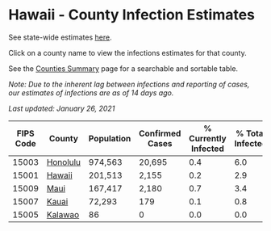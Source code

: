 # Hawaii - County Infection Estimates

See state-wide estimates [here](/infections/us-hi).

Click on a county name to view the infections estimates for that county.

See the [Counties Summary](/infections/summary-counties) page for a searchable and sortable table.

*Note: Due to the inherent lag between infections and reporting of cases, our estimates of infections are as of 14 days ago.*

*Last updated: January 26, 2021*

|   FIPS Code |               County |   Population |   Confirmed Cases |   % Currently Infected |   % Total Infected |
|-------------|----------------------|--------------|-------------------|------------------------|--------------------|
|       15003 | [Honolulu](honolulu) |      974,563 |            20,695 |                    0.4 |                6.0 |
|       15001 |     [Hawaii](hawaii) |      201,513 |             2,155 |                    0.2 |                2.9 |
|       15009 |         [Maui](maui) |      167,417 |             2,180 |                    0.7 |                3.4 |
|       15007 |       [Kauai](kauai) |       72,293 |               179 |                    0.1 |                0.8 |
|       15005 |   [Kalawao](kalawao) |           86 |                 0 |                    0.0 |                0.0 |